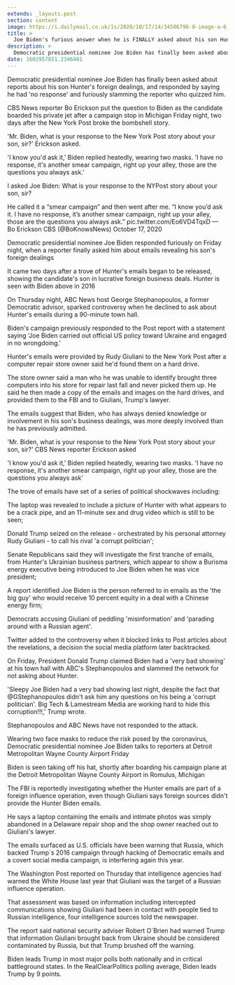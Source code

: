 ```yaml
--- 
extends: _layouts.post 
section: content 
image: https://i.dailymail.co.uk/1s/2020/10/17/14/34506796-0-image-a-6_1602940013863.jpg 
title: > 
  Joe Biden's furious answer when he is FINALLY asked about his son Hunter's Ukraine emails 
description: > 
  Democratic presidential nominee Joe Biden has finally been asked about reports about his son Hunter's foreign dealings, and responded by saying he had 'no response' and furiously slamming the reporter who quizzed him.Biden, what is your response to the New York Post story about your son, sir?'I asked Joe Biden: What is your response to the NYPost story about your son, sir?Biden's campaign previously responded to the Post report with a statement saying 'Joe Biden carried out official US policy toward Ukraine and engaged in no wrongdoing.''Sleepy Joe Biden had a very bad showing last night, despite the fact that @GStephanopoulos didn't ask him any questions on his being a 'corrupt politician'. 
date: 1602957851.2346401 
--- 
```

Democratic presidential nominee Joe Biden has finally been asked about reports about his son Hunter's foreign dealings, and responded by saying he had 'no response' and furiously slamming the reporter who quizzed him.

CBS News reporter Bo Erickson put the question to Biden as the candidate boarded his private jet after a campaign stop in Michigan Friday night, two days after the New York Post broke the bombshell story.

'Mr. Biden, what is your response to the New York Post story about your son, sir?' Erickson asked.

'I know you'd ask it,' Biden replied heatedly, wearing two masks. 'I have no response, it's another smear campaign, right up your alley, those are the questions you always ask.'

I asked Joe Biden: What is your response to the NYPost story about your son, sir?



He called it a “smear campaign” and then went after me. “I know you’d ask it. I have no response, it’s another smear campaign, right up your alley, those are the questions you always ask.” pic.twitter.com/Eo6VD4TqxD — Bo Erickson CBS (@BoKnowsNews) October 17, 2020

Democratic presidential nominee Joe Biden responded furiously on Friday night, when a reporter finally asked him about emails revealing his son's foreign dealings

It came two days after a trove of Hunter's emails began to be released, showing the candidate's son in lucrative foreign business deals. Hunter is seen with Biden above in 2016

On Thursday night, ABC News host George Stephanopoulos, a former Democratic advisor, sparked controversy when he declined to ask about Hunter's emails during a 90-minute town hall.

Biden's campaign previously responded to the Post report with a statement saying 'Joe Biden carried out official US policy toward Ukraine and engaged in no wrongdoing.'

Hunter's emails were provided by Rudy Giuliani to the New York Post after a computer repair store owner said he'd found them on a hard drive.

The store owner said a man who he was unable to identify brought three computers into his store for repair last fall and never picked them up. He said he then made a copy of the emails and images on the hard drives, and provided them to the FBI and to Giuliani, Trump's lawyer.

The emails suggest that Biden, who has always denied knowledge or involvement in his son's business dealings, was more deeply involved than he has previously admitted.

'Mr. Biden, what is your response to the New York Post story about your son, sir?' CBS News reporter Erickson asked

'I know you'd ask it,' Biden replied heatedly, wearing two masks. 'I have no response, it's another smear campaign, right up your alley, those are the questions you always ask'

The trove of emails have set of a series of political shockwaves including:

The laptop was revealed to include a picture of Hunter with what appears to be a crack pipe, and an 11-minute sex and drug video which is still to be seen;

Donald Trump seized on the release - orchestrated by his personal attorney Rudy Giuliani - to call his rival 'a corrupt politician';

Senate Republicans said they will investigate the first tranche of emails, from Hunter's Ukrainian business partners, which appear to show a Burisma energy executive being introduced to Joe Biden when he was vice president;

A report identified Joe Biden is the person referred to in emails as the 'the big guy' who would receive 10 percent equity in a deal with a Chinese energy firm;

Democrats accusing Giuliani of peddling 'misinformation' and 'parading around with a Russian agent'.

Twitter added to the controversy when it blocked links to Post articles about the revelations, a decision the social media platform later backtracked.

On Friday, President Donald Trump claimed Biden had a 'very bad showing' at his town hall with ABC's Stephanopoulos and slammed the network for not asking about Hunter.

'Sleepy Joe Biden had a very bad showing last night, despite the fact that @GStephanopoulos didn't ask him any questions on his being a 'corrupt politician'. Big Tech & Lamestream Media are working hard to hide this corruption!!!,' Trump wrote.

Stephanopoulos and ABC News have not responded to the attack.

Wearing two face masks to reduce the risk posed by the coronavirus, Democratic presidential nominee Joe Biden talks to reporters at Detroit Metropolitan Wayne County Airport Friday

Biden is seen taking off his hat, shortly after boarding his campaign plane at the Detroit Metropolitan Wayne County Airport in Romulus, Michigan

The FBI is reportedly investigating whether the Hunter emails are part of a foreign influence operation, even though Giuliani says foreign sources didn't provide the Hunter Biden emails.

He says a laptop containing the emails and intimate photos was simply abandoned in a Delaware repair shop and the shop owner reached out to Giuliani's lawyer.

The emails surfaced as U.S. officials have been warning that Russia, which backed Trump´s 2016 campaign through hacking of Democratic emails and a covert social media campaign, is interfering again this year.

The Washington Post reported on Thursday that intelligence agencies had warned the White House last year that Giuliani was the target of a Russian influence operation.

That assessment was based on information including intercepted communications showing Giuliani had been in contact with people tied to Russian intelligence, four intelligence sources told the newspaper.

The report said national security adviser Robert O´Brien had warned Trump that information Giuliani brought back from Ukraine should be considered contaminated by Russia, but that Trump brushed off the warning.

Biden leads Trump in most major polls both nationally and in critical battleground states. In the RealClearPolitics polling average, Biden leads Trump by 9 points.